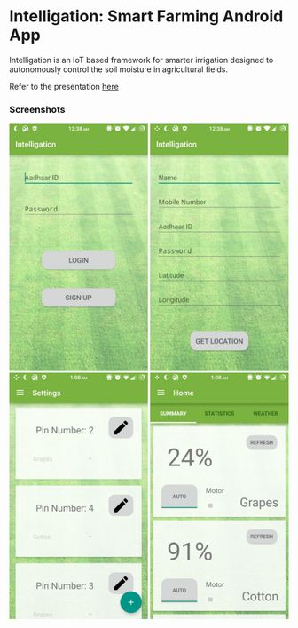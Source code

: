 # Intelligation: Smart Farming Android App

Intelligation is an IoT based framework for smarter irrigation designed to autonomously control the soil moisture in agricultural fields.

Refer to the presentation [here](Intelligation.pptx)

### Screenshots
<p align="center">
<img src="screenshots/login.jpg?raw=true" width=250>
<img src="screenshots/signup.jpg?raw=true" width=250>
<img src="screenshots/settings.jpg?raw=true" width=250>
<img src="screenshots/home.jpg?raw=true" width=250>
</p>
